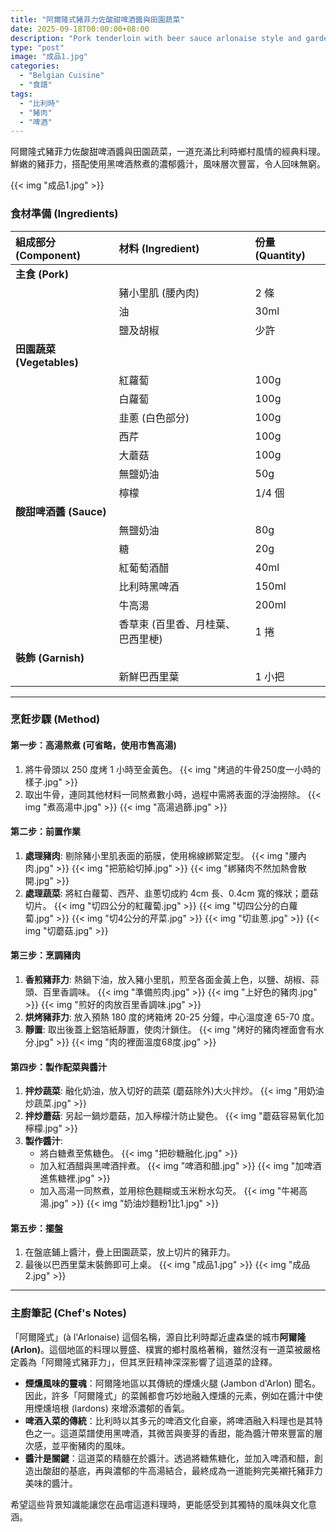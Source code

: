```yaml
---
title: "阿爾隆式豬菲力佐酸甜啤酒醬與田園蔬菜"
date: 2025-09-18T00:00:00+08:00
description: "Pork tenderloin with beer sauce arlonaise style and garden vegetables"
type: "post"
image: "成品1.jpg"
categories:
  - "Belgian Cuisine"
  - "食譜"
tags:
  - "比利時"
  - "豬肉"
  - "啤酒"
---
```


阿爾隆式豬菲力佐酸甜啤酒醬與田園蔬菜，一道充滿比利時鄉村風情的經典料理。鮮嫩的豬菲力，搭配使用黑啤酒熬煮的濃郁醬汁，風味層次豐富，令人回味無窮。

{{< img "成品1.jpg" >}}

### 食材準備 (Ingredients)

| 組成部分 (Component) | 材料 (Ingredient) | 份量 (Quantity) |
| :--- | :--- | :--- |
| **主食 (Pork)** | | |
| | 豬小里肌 (腰內肉) | 2 條 |
| | 油 | 30ml |
| | 鹽及胡椒 | 少許 |
| **田園蔬菜 (Vegetables)** | | |
| | 紅蘿蔔 | 100g |
| | 白蘿蔔 | 100g |
| | 韭蔥 (白色部分) | 100g |
| | 西芹 | 100g |
| | 大蘑菇 | 100g |
| | 無鹽奶油 | 50g |
| | 檸檬 | 1/4 個 |
| **酸甜啤酒醬 (Sauce)** | | |
| | 無鹽奶油 | 80g |
| | 糖 | 20g |
| | 紅葡萄酒醋 | 40ml |
| | 比利時黑啤酒 | 150ml |
| | 牛高湯 | 200ml |
| | 香草束 (百里香、月桂葉、巴西里梗) | 1 捲 |
| **裝飾 (Garnish)** | | |
| | 新鮮巴西里葉 | 1 小把 |

---

### 烹飪步驟 (Method)

#### 第一步：高湯熬煮 (可省略，使用市售高湯)
1.  將牛骨頭以 250 度烤 1 小時至金黃色。
    {{< img "烤過的牛骨250度一小時的樣子.jpg" >}}
2.  取出牛骨，連同其他材料一同熬煮數小時，過程中需將表面的浮油撈除。
    {{< img "煮高湯中.jpg" >}}
    {{< img "高湯過篩.jpg" >}}

#### 第二步：前置作業
1.  **處理豬肉**: 剔除豬小里肌表面的筋膜，使用棉線綁緊定型。
    {{< img "腰內肉.jpg" >}}
    {{< img "把筋給切掉.jpg" >}}
    {{< img "綁豬肉不然加熱會散開.jpg" >}}
2.  **處理蔬菜**: 將紅白蘿蔔、西芹、韭蔥切成約 4cm 長、0.4cm 寬的條狀；蘑菇切片。
    {{< img "切四公分的紅蘿蔔.jpg" >}}
    {{< img "切四公分的白蘿蔔.jpg" >}}
    {{< img "切4公分的芹菜.jpg" >}}
    {{< img "切韭蔥.jpg" >}}
    {{< img "切蘑菇.jpg" >}}

#### 第三步：烹調豬肉
1.  **香煎豬菲力**: 熱鍋下油，放入豬小里肌，煎至各面金黃上色，以鹽、胡椒、蒜頭、百里香調味。
    {{< img "準備煎肉.jpg" >}}
    {{< img "上好色的豬肉.jpg" >}}
    {{< img "煎好的肉放百里香調味.jpg" >}}
2.  **烘烤豬菲力**: 放入預熱 180 度的烤箱烤 20-25 分鐘，中心溫度達 65-70 度。
3.  **靜置**: 取出後蓋上鋁箔紙靜置，使肉汁鎖住。
    {{< img "烤好的豬肉裡面會有水分.jpg" >}}
    {{< img "肉的裡面溫度68度.jpg" >}}

#### 第四步：製作配菜與醬汁
1.  **拌炒蔬菜**: 融化奶油，放入切好的蔬菜 (蘑菇除外)大火拌炒。
    {{< img "用奶油炒蔬菜.jpg" >}}
2.  **拌炒蘑菇**: 另起一鍋炒蘑菇，加入檸檬汁防止變色。
    {{< img "蘑菇容易氧化加檸檬.jpg" >}}
3.  **製作醬汁**:
    *   將白糖煮至焦糖色。
      {{< img "把砂糖融化.jpg" >}}
    *   加入紅酒醋與黑啤酒拌煮。
      {{< img "啤酒和醋.jpg" >}}
      {{< img "加啤酒進焦糖裡.jpg" >}}
    *   加入高湯一同熬煮，並用棕色麵糊或玉米粉水勾芡。
      {{< img "牛褐高湯.jpg" >}}
      {{< img "奶油炒麵粉1比1.jpg" >}}

#### 第五步：擺盤
1.  在盤底鋪上醬汁，疊上田園蔬菜，放上切片的豬菲力。
2.  最後以巴西里葉末裝飾即可上桌。
    {{< img "成品1.jpg" >}}
    {{< img "成品2.jpg" >}}

---

### 主廚筆記 (Chef's Notes)

「阿爾隆式」(à l'Arlonaise) 這個名稱，源自比利時鄰近盧森堡的城市**阿爾隆 (Arlon)**。這個地區的料理以豐盛、樸實的鄉村風格著稱，雖然沒有一道菜被嚴格定義為「阿爾隆式豬菲力」，但其烹飪精神深深影響了這道菜的詮釋。

*   **煙燻風味的靈魂**：阿爾隆地區以其傳統的煙燻火腿 (Jambon d'Arlon) 聞名。因此，許多「阿爾隆式」的菜餚都會巧妙地融入煙燻的元素，例如在醬汁中使用煙燻培根 (lardons) 來增添濃郁的香氣。
*   **啤酒入菜的傳統**：比利時以其多元的啤酒文化自豪，將啤酒融入料理也是其特色之一。這道菜譜使用黑啤酒，其微苦與麥芽的香甜，能為醬汁帶來豐富的層次感，並平衡豬肉的風味。
*   **醬汁是關鍵**：這道菜的精髓在於醬汁。透過將糖焦糖化，並加入啤酒和醋，創造出酸甜的基底，再與濃郁的牛高湯結合，最終成為一道能夠完美襯托豬菲力美味的醬汁。

希望這些背景知識能讓您在品嚐這道料理時，更能感受到其獨特的風味與文化意涵。
